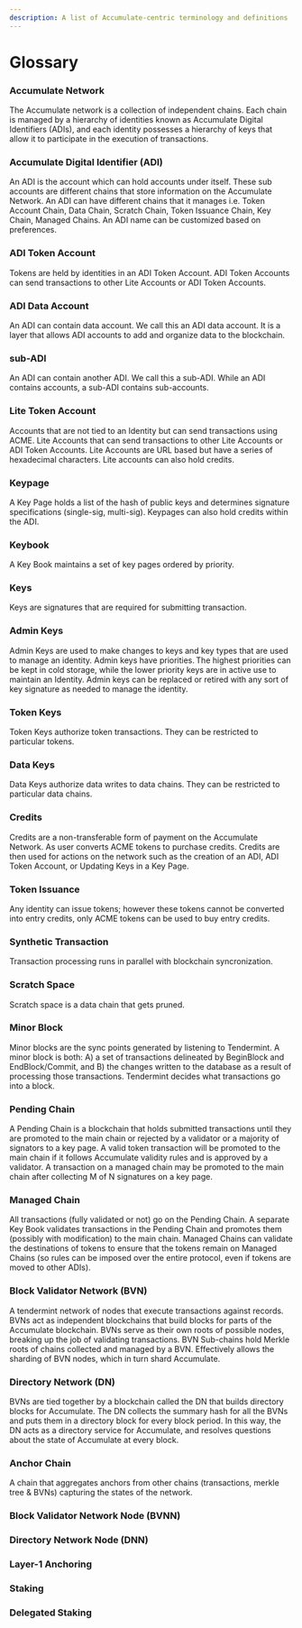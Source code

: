```yaml
---
description: A list of Accumulate-centric terminology and definitions
---
```


# Glossary

### Accumulate Network

The Accumulate network is a collection of independent chains. Each chain is managed by a hierarchy of identities known as Accumulate Digital Identifiers (ADIs), and each identity possesses a hierarchy of keys that allow it to participate in the execution of transactions.

### Accumulate Digital Identifier (ADI)

An ADI is the account which can hold accounts under itself. These sub accounts are different chains that store information on the Accumulate Network. An ADI can have different chains that it manages i.e. Token Account Chain, Data Chain, Scratch Chain, Token Issuance Chain, Key Chain, Managed Chains. An ADI name can be customized based on preferences.

### ADI Token Account

Tokens are held by identities in an ADI Token Account. ADI Token Accounts can send transactions to other Lite Accounts or ADI Token Accounts.

### ADI Data Account

An ADI can contain data account. We call this an ADI data account. It is a layer that allows ADI accounts to add and organize data to the blockchain.

### sub-ADI

An ADI can contain another ADI. We call this a sub-ADI. While an ADI contains accounts, a sub-ADI contains sub-accounts.

### Lite Token Account

Accounts that are not tied to an Identity but can send transactions using ACME. Lite Accounts that can send transactions to other Lite Accounts or ADI Token Accounts. Lite Accounts are URL based but have a series of hexadecimal characters. Lite accounts can also hold credits.

### Keypage

A Key Page holds a list of the hash of public keys and determines signature specifications (single-sig, multi-sig). Keypages can also hold credits within the ADI.

### Keybook

A Key Book maintains a set of key pages ordered by priority.

### Keys

Keys are signatures that are required for submitting transaction.

### Admin Keys

Admin Keys are used to make changes to keys and key types that are used to manage an identity. Admin keys have priorities. The highest priorities can be kept in cold storage, while the lower priority keys are in active use to maintain an Identity. Admin keys can be replaced or retired with any sort of key signature as needed to manage the identity.

### Token Keys

Token Keys authorize token transactions. They can be restricted to particular tokens.

### Data Keys

Data Keys authorize data writes to data chains. They can be restricted to particular data chains.

### Credits

Credits are a non-transferable form of payment on the Accumulate Network. As user converts ACME tokens to purchase credits. Credits are then used for actions on the network such as the creation of an ADI, ADI Token Account, or Updating Keys in a Key Page.

### Token Issuance

Any identity can issue tokens; however these tokens cannot be converted into entry credits, only ACME tokens can be used to buy entry credits.

### Synthetic Transaction

Transaction processing runs in parallel with blockchain syncronization.

### Scratch Space

Scratch space is a data chain that gets pruned.

### Minor Block

Minor blocks are the sync points generated by listening to Tendermint. A minor block is both:
 A) a set of transactions delineated by BeginBlock and EndBlock/Commit, and 
 B) the changes written to the database as a result of processing those transactions. Tendermint decides what transactions go into a block.

### Pending Chain

A Pending Chain is a blockchain that holds submitted transactions until they are promoted to the main chain or rejected by a validator or a majority of signators to a key page. A valid token transaction will be promoted to the main chain if it follows Accumulate validity rules and is approved by a validator. A transaction on a managed chain may be promoted to the main chain after collecting M of N signatures on a key page.

### Managed Chain

All transactions (fully validated or not) go on the Pending Chain. A separate Key Book validates transactions in the Pending Chain and promotes them (possibly with modification) to the main chain. Managed Chains can validate the destinations of tokens to ensure that the tokens remain on Managed Chains (so rules can be imposed over the entire protocol, even if tokens are moved to other ADIs).

### Block Validator Network (BVN)

A tendermint network of nodes that execute transactions against records. BVNs act as independent blockchains that build blocks for parts of the Accumulate blockchain. BVNs serve as their own roots of possible nodes, breaking up the job of validating transactions. BVN Sub-chains hold Merkle roots of chains collected and managed by a BVN. Effectively allows the sharding of BVN nodes, which in turn shard Accumulate.

### Directory Network (DN)

BVNs are tied together by a blockchain called the DN that builds directory blocks for Accumulate. The DN collects the summary hash for all the BVNs and puts them in a directory block for every block period. In this way, the DN acts as a directory service for Accumulate, and resolves questions about the state of Accumulate at every block. 

### Anchor Chain

A chain that aggregates anchors from other chains (transactions, merkle tree & BVNs) capturing the states of the network.

### Block Validator Network Node (BVNN)


### Directory Network Node (DNN)


### Layer-1 Anchoring


### Staking


### Delegated Staking
